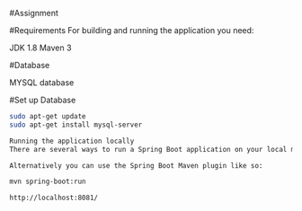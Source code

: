 #Assignment 

#Requirements
For building and running the application you need:

JDK 1.8
Maven 3


#Database

MYSQL database

#Set up Database

```bash
sudo apt-get update
sudo apt-get install mysql-server

Running the application locally
There are several ways to run a Spring Boot application on your local machine. One way is to execute the main method in the de.codecentric.springbootsample.Application class from your IDE.

Alternatively you can use the Spring Boot Maven plugin like so:

mvn spring-boot:run

http://localhost:8081/
